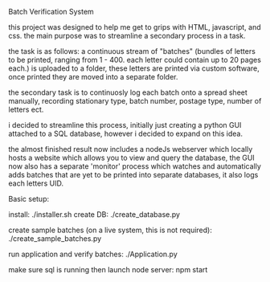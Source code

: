 Batch Verification System

this project was designed to help me get to grips with HTML, javascript, and css. the main purpose was to streamline a secondary process in a task.

the task is as follows:
a continuous stream of "batches" (bundles of letters to be printed, ranging from 1 - 400. each letter could contain up to 20 pages each.) is uploaded to a folder, these letters are printed via custom software, once printed they are moved into a separate folder.

the secondary task is to continuosly log each batch onto a spread sheet manually, recording stationary type, batch number, postage type, number of letters ect.

i decided to streamline this process, initially just creating a python GUI attached to a SQL database, however i decided to expand on this idea.

the almost finished result now includes a nodeJs webserver which locally hosts a website which allows you to view and query the database, the GUI now also has a separate 'monitor' process which watches and automatically adds batches that are yet to be printed into separate databases, it also logs each letters UID.


Basic setup:

install:
./installer.sh
create DB:
./create_database.py

create sample batches (on a live system, this is not required):
./create_sample_batches.py

run application and verify batches:
./Application.py

make sure sql is running then launch node server:
npm start